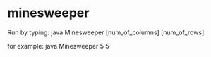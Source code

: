 # minesweeper
Run by typing: java Minesweeper [num_of_columns] [num_of_rows]

for example: java Minesweeper 5 5
